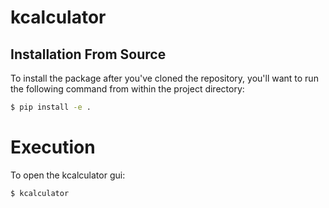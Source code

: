 # kcalculator

## Installation From Source

To install the package after you've cloned the repository, you'll want to run the following command from within the project directory:

``` bash
$ pip install -e .
```

# Execution

To open the kcalculator gui:

```bash
$ kcalculator
```
